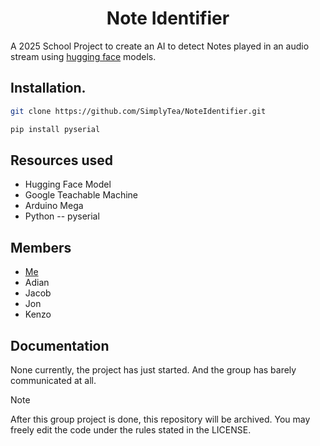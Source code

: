 <h1 align="center">Note Identifier</h1>

A 2025 School Project to create an AI to detect Notes played in an audio stream using [hugging face](https://huggingface.co/) models.

## Installation.
```bash
git clone https://github.com/SimplyTea/NoteIdentifier.git
```
```bash
pip install pyserial
```

## Resources used
- Hugging Face Model
- Google Teachable Machine
- Arduino Mega
- Python
-- pyserial


## Members
- [Me](https://github.com/SimplyTea)
- Adian
- Jacob
- Jon
- Kenzo

## Documentation
None currently, the project has just started. And the group has barely communicated at all.

>[!NOTE]
> After this group project is done, this repository will be archived.
> You may freely edit the code under the rules stated in the LICENSE.
